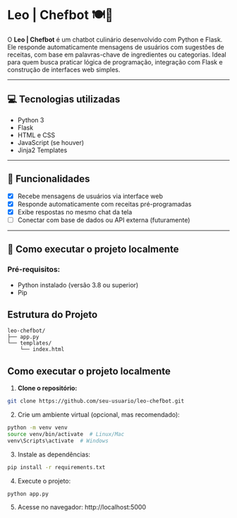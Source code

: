 # Leo | Chefbot 🍽️🤖

O **Leo | Chefbot** é um chatbot culinário desenvolvido com Python e Flask. Ele responde automaticamente mensagens de usuários com sugestões de receitas, com base em palavras-chave de ingredientes ou categorias. Ideal para quem busca praticar lógica de programação, integração com Flask e construção de interfaces web simples.

---

## 💻 Tecnologias utilizadas
- Python 3
- Flask
- HTML e CSS
- JavaScript (se houver)
- Jinja2 Templates

---

## 🚀 Funcionalidades
- [x] Recebe mensagens de usuários via interface web
- [x] Responde automaticamente com receitas pré-programadas
- [x] Exibe respostas no mesmo chat da tela
- [ ] Conectar com base de dados ou API externa (futuramente)

---

## 🧪 Como executar o projeto localmente

### Pré-requisitos:
- Python instalado (versão 3.8 ou superior)
- Pip

## Estrutura do Projeto

```plaintext
leo-chefbot/
├── app.py
└── templates/
    └── index.html
```


## Como executar o projeto localmente

1. **Clone o repositório:**
```bash
git clone https://github.com/seu-usuario/leo-chefbot.git
```

2. Crie um ambiente virtual (opcional, mas recomendado):
```bash
python -m venv venv
source venv/bin/activate  # Linux/Mac
venv\Scripts\activate  # Windows
```

3. Instale as dependências:
```bash
pip install -r requirements.txt
```

4. Execute o projeto:
```bash
python app.py
```

5. Acesse no navegador:
http://localhost:5000





